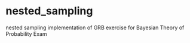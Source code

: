 # nested_sampling
nested sampling implementation of GRB exercise for Bayesian Theory of Probability Exam

